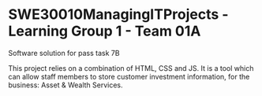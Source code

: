 # SWE30010ManagingITProjects - Learning Group 1 - Team 01A

Software solution for pass task 7B

This project relies on a combination of HTML, CSS and JS. It is a tool which can allow staff members to store customer investment information, for the business: Asset & Wealth Services.

